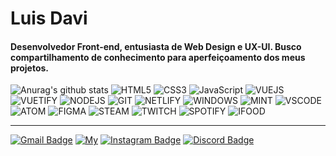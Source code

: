 <h1>Luis Davi</h1>

<h4> Desenvolvedor Front-end, entusiasta de Web Design e UX-UI. Busco compartilhamento de conhecimento para aperfeiçoamento dos meus projetos. </h4>

![Anurag's github stats](https://github-readme-stats.vercel.app/api?username=LuisDavi-Tech&show_icons=true&theme=tokyonight)
![HTML5](https://img.shields.io/badge/HTML5-E34F26?style=for-the-badge&logo=html5&logoColor=white)
![CSS3](https://img.shields.io/badge/CSS3-1572B6?style=for-the-badge&logo=css3&logoColor=white)
![JavaScript](https://img.shields.io/badge/JavaScript-F7DF1E?style=for-the-badge&logo=javascript&logoColor=black)
![VUEJS](https://img.shields.io/badge/Vue.js-35495E?style=for-the-badge&logo=vue.js&logoColor=4FC08D)
![VUETIFY](https://img.shields.io/badge/Vuetify-51befc?style=for-the-badge&logo=vuetify&logoColor=white)
![NODEJS](https://img.shields.io/badge/Node.js-43853D?style=for-the-badge&logo=node.js&logoColor=white)
![GIT](https://img.shields.io/badge/Git-F05032?style=for-the-badge&logo=git&logoColor=white)
![NETLIFY](https://img.shields.io/badge/Netlify-00C7B7?style=for-the-badge&logo=netlify&logoColor=white)
![WINDOWS](https://img.shields.io/badge/Windows-0078D6?style=for-the-badge&logo=windows&logoColor=white)
![MINT](https://img.shields.io/badge/Linux_Mint-87CF3E?style=for-the-badge&logo=linux-mint&logoColor=white)
![VSCODE](https://img.shields.io/badge/Visual_Studio_Code-0078D4?style=for-the-badge&logo=visual%20studio%20code&logoColor=white)
![ATOM](https://img.shields.io/badge/Atom-66595C?style=for-the-badge&logo=Atom&logoColor=white)
![FIGMA](https://img.shields.io/badge/Figma-F24E1E?style=for-the-badge&logo=figma&logoColor=white)
![STEAM](https://img.shields.io/badge/Steam-000000?style=for-the-badge&logo=steam&logoColor=white)
![TWITCH](https://img.shields.io/badge/Twitch-9146FF?style=for-the-badge&logo=twitch&logoColor=white)
![SPOTIFY](https://img.shields.io/badge/Spotify-1ED760?&style=for-the-badge&logo=spotify&logoColor=white)
![IFOOD](https://img.shields.io/badge/iFood-EA1D2C?style=for-the-badge&logo=ifood&logoColor=white)


---

[![Gmail Badge](https://img.shields.io/badge/-luisdavi.contato@gmail.com-c14438?style=flat-square&logo=Gmail&logoColor=white&link=mailto:luisdavi.contato@gmail.com)](mailto:luisdavi.contato@gmail.com)
[![My](https://img.shields.io/badge/-Portfolio-189e44?style=flat-square&logo&logoColor=white)](https://luisdavi.netlify.app/)
[![Instagram Badge](https://img.shields.io/badge/-lu1s_davi-a43b9d?style=flat-square&logo=Instagram&logoColor=white)](https://www.instagram.com/lu1s_davi/)
[![Discord Badge](https://img.shields.io/badge/-!Hirinho¥-7289da?style=flat-square&logo=Discord&logoColor=white)](https://discordapp.com/users/443172502995337217/)
